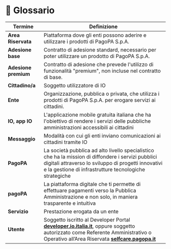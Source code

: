 # 📘 Glossario

| Termine              | Definizione                                                                                                                                                                                                                                          |
| -------------------- | ---------------------------------------------------------------------------------------------------------------------------------------------------------------------------------------------------------------------------------------------------- |
| **Area Riservata**   | Piattaforma dove gli enti possono aderire e utilizzare i prodotti di PagoPA S.p.A.                                                                                                                                                                   |
| **Adesione base**    | Contratto di adesione standard, necessario per poter utilizzare un prodotto di PagoPA S.p.A.                                                                                                                                                         |
| **Adesione premium** | Contratto di adesione che prevede l'utilizzo di funzionalità "premium", non incluse nel contratto di base.                                                                                                                                           |
| **Cittadino/a**      | Soggetto utilizzatore di IO                                                                                                                                                                                                                          |
| **Ente**             | Organizzazione, pubblica o privata, che utilizza i prodotti di PagoPA S.p.A. per erogare servizi ai cittadini.                                                                                                                                       |
| **IO, app IO**       | L'applicazione mobile gratuita italiana che ha l'obiettivo di rendere i servizi delle pubbliche amministrazioni accessibili ai cittadini                                                                                                             |
| **Messaggio**        | Modalità con cui gli enti inviano comunicazioni ai cittadini tramite IO                                                                                                                                                                              |
| **PagoPA**           | La società pubblica ad alto livello specialistico che ha la mission di diffondere i servizi pubblici digitali attraverso lo sviluppo di progetti innovativi e la gestione di infrastrutture tecnologiche strategiche                                 |
| **pagoPA**           | La piattaforma digitale che ti permette di effettuare pagamenti verso la Pubblica Amministrazione e non solo, in maniera trasparente e intuitiva                                                                                                     |
| **Servizio**         | Prestazione erogata da un ente                                                                                                                                                                                                                       |
| **Utente**           | Soggetto iscritto al Developer Portal [**developer.io.italia.it**](https://developer.io.italia.it/), oppure soggetto autorizzato come Referente Amministrativo o Operativo all’Area Riservata  [**selfcare.pagopa.it**](https://selfcare.pagopa.it/) |
